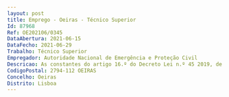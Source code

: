 ```yaml
--- 
layout: post
title: Emprego - Oeiras - Técnico Superior
Id: 87968
Ref: OE202106/0345
DataAbertura: 2021-06-15
DataFecho: 2021-06-29
Trabalho: Técnico Superior
Empregador: Autoridade Nacional de Emergência e Proteção Civil
Descricao: As constantes do artigo 16.º do Decreto Lei n.º 45 2019, de 1 de abril, na sua redação atual, que aprovou a orgânica da Autoridade Nacional de Emergência e Proteção Civil, melhor escalpelizadas no artigo 3.º da Portaria n.º 224 A 2014, de 4 de novembro, que determinou a estrutura orgânica nuclear da Autoridade Nacional de Proteção Civil, e nos artigos 5.º e 6.º do Despacho n.º 14688 2014, de 4 de dezembro, que estabeleceu a estrutura orgânica flexível da Autoridade Nacional de Proteção Civil.
CodigoPostal: 2794-112 OEIRAS
Concelho: Oeiras
Distrito: Lisboa
--- 
```

